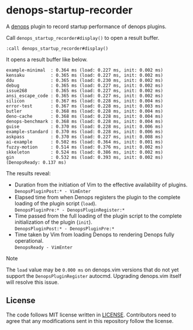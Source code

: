 # denops-startup-recorder

A [denops][denops] plugin to record startup performance of denops plugins.

[denops]: https://github.com/vim-denops/denops.vim

Call `denops_startup_recorder#display()` to open a result buffer.

```
:call denops_startup_recorder#display()
```

It opens a result buffer like below.

```
example-minimal  : 0.364 ms (load: 0.227 ms, init: 0.002 ms)
kensaku          : 0.365 ms (load: 0.227 ms, init: 0.002 ms)
ddu              : 0.365 ms (load: 0.230 ms, init: 0.002 ms)
debug            : 0.365 ms (load: 0.227 ms, init: 0.002 ms)
issue268         : 0.365 ms (load: 0.227 ms, init: 0.002 ms)
ansi_escape_code : 0.365 ms (load: 0.227 ms, init: 0.002 ms)
silicon          : 0.367 ms (load: 0.228 ms, init: 0.004 ms)
error-test       : 0.367 ms (load: 0.228 ms, init: 0.003 ms)
butler           : 0.368 ms (load: 0.228 ms, init: 0.004 ms)
deno-cache       : 0.368 ms (load: 0.228 ms, init: 0.004 ms)
denops-benchmark : 0.368 ms (load: 0.228 ms, init: 0.004 ms)
guise            : 0.370 ms (load: 0.228 ms, init: 0.006 ms)
example-standard : 0.370 ms (load: 0.228 ms, init: 0.006 ms)
askpass          : 0.370 ms (load: 0.227 ms, init: 0.008 ms)
ai-example       : 0.502 ms (load: 0.364 ms, init: 0.001 ms)
fuzzy-motion     : 0.514 ms (load: 0.376 ms, init: 0.002 ms)
skkeleton        : 0.524 ms (load: 0.386 ms, init: 0.002 ms)
gin              : 0.532 ms (load: 0.393 ms, init: 0.002 ms)
(DenopsReady: 0.137 ms)
```

The results reveal:

- Duration from the initiation of Vim to the effective availability of plugins.<br>`DenopsPluginPost:* - VimEnter`
- Elapsed time from when Denops registers the plugin to the complete loading of the plugin script (`load`).<br>`DenopsPluginPre:* - DenopsPluginRegister:*`
- Time passed from the full loading of the plugin script to the complete initialization of the plugin (`init`).<br>`DenopsPluginPost:* - DenopsPluginPre:*`
- Time taken by Vim from loading Denops to rendering Denops fully operational.<br>`DenopsReady - VimEnter`

> [!NOTE]
> The `load` value may be `0.000 ms` on denops.vim versions that do not yet support the `DenopsPluginRegister` autocmd.
> Upgrading denops.vim itself will resolve this issue.

## License

The code follows MIT license written in [LICENSE](./LICENSE). Contributors need
to agree that any modifications sent in this repository follow the license.
